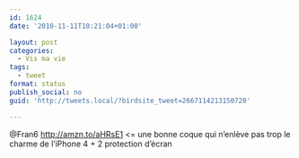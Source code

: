 ```yaml
---
id: 1624
date: '2010-11-11T10:21:04+01:00'

layout: post
categories:
  - Vis ma vie
tags:
  - tweet
format: status
publish_social: no
guid: 'http://tweets.local/?birdsite_tweet=2667114213150720'

---
```


@Fran6 http://amzn.to/aHRsE1 &lt;= une bonne coque qui n’enlève pas trop le charme de l’iPhone 4 + 2 protection d’écran